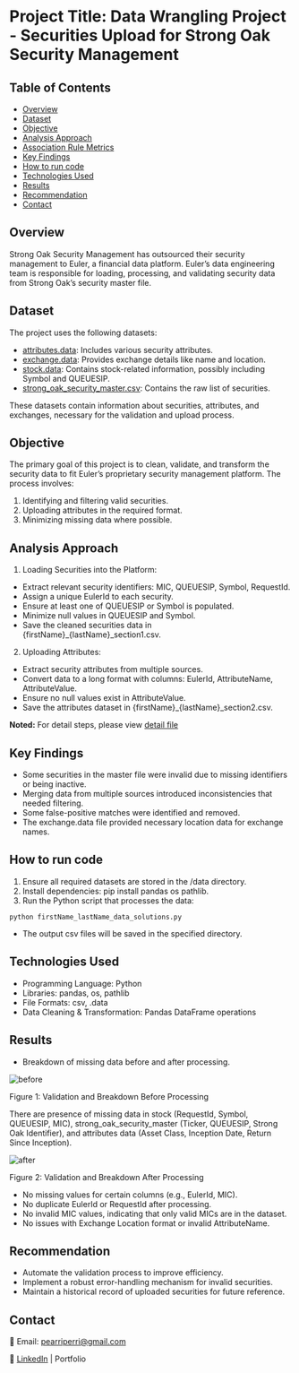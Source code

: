 # Project Title: Data Wrangling Project - Securities Upload for Strong Oak Security Management

## Table of Contents
- [Overview](#overview)
- [Dataset](#dataset)
- [Objective](#objective)
- [Analysis Approach](#analysis-approach)
- [Association Rule Metrics](#Association-Rule-Metrics)
- [Key Findings](#key-findings)
- [How to run code](#how-to-run-code)
- [Technologies Used](#technologies-used)
- [Results](#results)
- [Recommendation](#recommendation)
- [Contact](#contact)

## Overview

Strong Oak Security Management has outsourced their security management to Euler, a financial data platform. Euler’s data engineering team is responsible for loading, processing, and validating security data from Strong Oak’s security master file.

## Dataset

The project uses the following datasets:
- [attributes.data](Data/attributes.data): Includes various security attributes.
- [exchange.data](Data/exchange.data): Provides exchange details like name and location.
- [stock.data](Data/stock.data): Contains stock-related information, possibly including Symbol and QUEUESIP.
- [strong_oak_security_master.csv](Data/strong_oak_security_master.csv): Contains the raw list of securities.

These datasets contain information about securities, attributes, and exchanges, necessary for the validation and upload process.

## Objective
The primary goal of this project is to clean, validate, and transform the security data to fit Euler’s proprietary security management platform. The process involves:
1. Identifying and filtering valid securities.
2. Uploading attributes in the required format.
3. Minimizing missing data where possible.

## Analysis Approach
1. Loading Securities into the Platform:
- Extract relevant security identifiers: MIC, QUEUESIP, Symbol, RequestId.
- Assign a unique EulerId to each security.
- Ensure at least one of QUEUESIP or Symbol is populated.
- Minimize null values in QUEUESIP and Symbol.
- Save the cleaned securities data in {firstName}_{lastName}_section1.csv.

2. Uploading Attributes:

- Extract security attributes from multiple sources.
- Convert data to a long format with columns: EulerId, AttributeName, AttributeValue.
- Ensure no null values exist in AttributeValue.
- Save the attributes dataset in {firstName}_{lastName}_section2.csv.

**Noted:** For detail steps, please view [detail file](Detail_Steps_README.md)

## Key Findings

- Some securities in the master file were invalid due to missing identifiers or being inactive.
- Merging data from multiple sources introduced inconsistencies that needed filtering.
- Some false-positive matches were identified and removed.
- The exchange.data file provided necessary location data for exchange names.

## How to run code

1. Ensure all required datasets are stored in the /data directory.
2. Install dependencies: pip install pandas os pathlib.
3. Run the Python script that processes the data:
```
python firstName_lastName_data_solutions.py
```
- The output csv files will be saved in the specified directory.

## Technologies Used
- Programming Language: Python
- Libraries: pandas, os, pathlib
- File Formats: csv, .data
- Data Cleaning & Transformation: Pandas DataFrame operations

## Results
- Breakdown of missing data before and after processing.

![before](https://github.com/user-attachments/assets/e6db559f-a352-4ccd-af85-5d4ae5e56b63)

Figure 1: Validation and Breakdown Before Processing

There are presence of missing data in stock (RequestId, Symbol, QUEUESIP, MIC), strong_oak_security_master (Ticker, QUEUESIP, Strong Oak Identifier), and attributes data (Asset Class, Inception Date, Return Since Inception).

![after](https://github.com/user-attachments/assets/ed082976-9a04-44ff-ac98-ebfe65ae7702)

Figure 2: Validation and Breakdown After Processing

- No missing values for certain columns (e.g., EulerId, MIC).
- No duplicate EulerId or RequestId after processing.
- No invalid MIC values, indicating that only valid MICs are in the dataset.
- No issues with Exchange Location format or invalid AttributeName.

## Recommendation
- Automate the validation process to improve efficiency.
- Implement a robust error-handling mechanism for invalid securities.
- Maintain a historical record of uploaded securities for future reference.

## Contact

📧 Email: pearriperri@gmail.com

🔗 [LinkedIn](https://www.linkedin.com/in/phan-chenh-6a7ba127a/) | Portfolio
